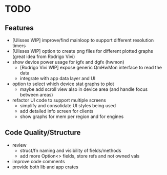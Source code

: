TODO
====

Features
--------

* [Ulisses WIP] improve/find mainloop to support different resolution timers
* [Ulisses WIP] option to create png files for different plotted graphs (great idea from Rodrigo Vivi)
* show device power usage for igfx and dgfx (hwmon)
  * [Rodrigo Vivi WIP] expose generic QmHwMon interface to read the data
  * integrate with app data layer and UI
* option to select which device stat graphs to plot
  * maybe add scroll view also in device area (and handle focus between areas)
* refactor UI code to support multiple screens
  * simplify and consolidate UI styles being used
  * add detailed info screen for clients
  * show graphs for mem per region and for engines

Code Quality/Structure
----------------------

* review
  * struct/fn naming and visibility of fields/methods
  * add more Option<> fields, store refs and not owned vals
* improve code comments
* provide both lib and app crates
